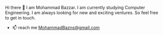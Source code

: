 Hi there 👋
I am Mohammad Bazzar. I am currently studying Computer Engineering. I am always looking for new and exciting ventures. So feel free to get in touch.

- 📫 reach me MohammadBazns@gmail.com
